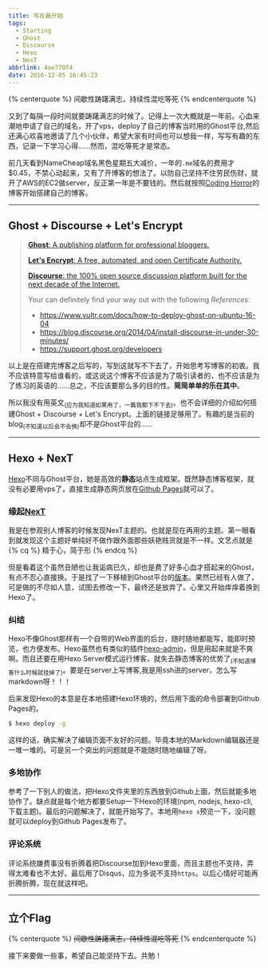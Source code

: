 ```yaml
---
title: 写在最开始
tags:
  - Starting
  - Ghost
  - Discourse
  - Hexo
  - NexT
abbrlink: 4ae770f4
date: 2016-12-05 16:45:23
---
```

{% centerquote %}
间歇性踌躇满志，持续性混吃等死
{% endcenterquote %}

又到了每隔一段时间就要踌躇满志的时候了。记得上一次大概就是一年前。心血来潮地申请了自己的域名，开了vps，deploy了自己的博客当时用的Ghost平台,然后还满心欢喜地邀请了几个小伙伴，希望大家有时间也可以想我一样，写写有趣的东西，记录一下学习心得……然而，混吃等死才是常态。

前几天看到NameCheap域名黑色星期五大减价，一年的`.me`域名的费用才$0.45，不禁心动起来，又有了开博客的想法了。以防自己坚持不住劳民伤财，就开了AWS的EC2做server，反正第一年是不要钱的。然后就按照[Coding Horror](https://blog.codinghorror.com/)的博客开始搭建自己的博客。

<!--more-->

---
## Ghost + Discourse + Let's Encrypt
>[**Ghost**: A publishing platform for professional bloggers.](https://ghost.org)
>
>[**Let's Encrypt**: A free, automated, and open Certificate Authority.](https://letsencrypt.org/)
>
>[**Discourse**:  the 100% open source discussion platform built for the next decade of the Internet.](https://www.discourse.org/)
>
>Your can definitely find your way out  with the following _References:_
>- https://www.vultr.com/docs/how-to-deploy-ghost-on-ubuntu-16-04
>- https://blog.discourse.org/2014/04/install-discourse-in-under-30-minutes/
>- https://support.ghost.org/developers

以上是在搭建完博客之后写的，写到这就写不下去了，开始思考写博客的初衷。我不应该特意写给谁看的，或这说这个博客不应该是为了吸引读者的，也不应该是为了练习的英语的……总之，不应该要那么多的目的性。**简简单单的乐在其中**。

所以我没有用英文<sub>(应为我知道如果用了，一篇我都下不下去)</sub>。也不会详细的介绍如何搭建Ghost + Discourse + Let's Encrypt。上面的链接足够用了。有趣的是当前的blog<sub>(不知道以后会不会换)</sub>却不是Ghost平台的……

---
## Hexo + NexT

[Hexo](https://hexo.io/zh-cn/)不同与Ghost平台，她是高效的**静态**站点生成框架。既然静态博客框架，就没有必要用vps了，直接生成静态网页放在[Github Pages](https://pages.github.com/)就可以了。

### 缘起[NexT](http://theme-next.iissnan.com/)
我是在参观别人博客的时候发现NexT主题的。也就是现在再用的主题。第一眼看到就发现这个主题好单纯好不做作跟外面那些妖艳贱货就是不一样。文艺点就是
{% cq %}
精于心，简于形
{% endcq %}

但是看着这个虽然丑陋也让我诟病已久，却也是费了好多心血才搭起来的Ghost，有点不忍心直接换。于是找了一下移植到Ghost平台的[版本](https://github.com/microud/ghost-theme-next)。果然已经有人做了，可是做的不尽如人意，试图去修改一下，最终还是放弃了。心里又开始痒痒着换到Hexo了。

### 纠结
Hexo不像Ghost那样有一个自带的Web界面的后台，随时随地都能写，能即时预览，也方便发布。Hexo虽然也有类似的插件[hexo-admin](https://github.com/jaredly/hexo-admin)，但是用起来就是不爽啊。而且还要在用Hexo Server模式运行博客，就失去静态博客的优势了<sub>(不知道博客什么时候就挂掉了)</sub>。要是在server上写博客,我是用ssh进的server，怎么写markdown呀！！！

后来发现Hexo的本意是在本地搭建Hexo环境的，然后用下面的命令部署到Github Pages的。
```bash
$ hexo deploy -g
```
这样的话，确实解决了编辑页面不友好的问题。毕竟本地的Markdown编辑器还是一堆一堆的。可是另一个突出的问题就是不能随时随地编辑了呀。

### 多地协作
参考了一下别人的做法，把Hexo文件夹里的东西放到Github上面，然后就能多地协作了。缺点就是每个地方都要Setup一下Hexo的环境(npm, nodejs, hexo-cli, 下载主题)。最后的问题解决了，就能开始写了。本地用`hexo s`预览一下，没问题就可以deploy到Github Pages发布了。

### 评论系统
评论系统嫌费事没有折腾着把Discourse加到Hexo里面，而且主题也不支持，弄得太难看也不太好。最后用了Disqus，应为多说不支持`https`。以后心情好可能再折腾折腾，现在就这样吧。

---
## 立个Flag
{% centerquote %}
~~间歇性踌躇满志，持续性混吃等死~~
{% endcenterquote %}

接下来要做一些事，希望自己能坚持下去。共勉！

